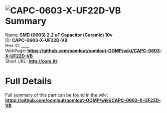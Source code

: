 
![CAPC-0603-X-UF22D-VB](https://github.com/oomlout/oomlout-OOMP/blob/master/parts/CAPC-0603-X-UF22D-VB/CAPC-0603-X-UF22D-VB_420.jpg)   
Summary
=================
  
Name: __SMD (0603) 2.2 uF Capacitor (Ceramic) 10v__    
ID: __CAPC-0603-X-UF22D-VB__   
Hex ID: ____   
WebPage: __https://github.com/oomlout/oomlout-OOMP/wiki/CAPC-0603-X-UF22D-VB__   
Short URL: __http://oom.lt/__   

Full Details
==========================
Full summary of this part can be found in the wiki:   
__https://github.com/oomlout/oomlout-OOMP/wiki/CAPC-0603-X-UF22D-VB__    

